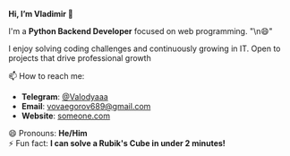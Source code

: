 **Hi, I’m Vladimir 👋**


I'm a **Python Backend Developer** focused on web programming. "\n😄"

I enjoy solving coding challenges and continuously growing in IT. Open to projects that drive professional growth

📫 How to reach me:
- **Telegram**: [@Valodyaaa](https://t.me/Valodyaaa)
- **Email**: [vovaegorov689@gmail.com](mailto:vovaegorov689@gmail.com)
- **Website**: [someone.com](https://www.someone.com)

😄 Pronouns: **He/Him**  
⚡ Fun fact: **I can solve a Rubik's Cube in under 2 minutes!**


